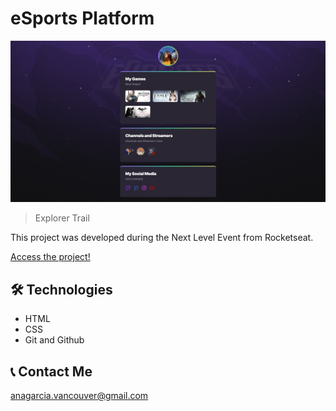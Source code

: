 # eSports Platform

![preview](./.github/preview.jpeg)

> Explorer Trail

This project was developed during the Next Level Event from Rocketseat. 

[Access the project!](https://anagarciadev.github.io/eSports-Platform/)

## 🛠 Technologies

- HTML
- CSS
- Git and Github

## 📞 Contact Me

anagarcia.vancouver@gmail.com


